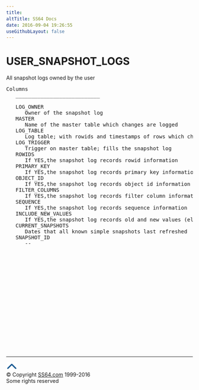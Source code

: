 ```yaml
---
title:
altTitle: SS64 Docs
date: 2016-09-04 19:26:55
useGithubLayout: false
---
```

<!-- #BeginLibraryItem "/Library/head_orad.lbi" --><!-- #EndLibraryItem --><h1>USER_SNAPSHOT_LOGS </h1><p> All snapshot logs owned by the user </p> 
 
<pre>Columns
   ___________________________
 
   LOG_OWNER
      Owner of the snapshot log
   MASTER
      Name of the master table which changes are logged
   LOG_TABLE
      Log table; with rowids and timestamps of rows which changed in themaster
   LOG_TRIGGER
      Trigger on master table; fills the snapshot log
   ROWIDS
      If YES,the snapshot log records rowid information
   PRIMARY_KEY
      If YES,the snapshot log records primary key information
   OBJECT_ID
      If YES,the snapshot log records object id information
   FILTER_COLUMNS
      If YES,the snapshot log records filter column information
   SEQUENCE
      If YES,the snapshot log records sequence information
   INCLUDE_NEW_VALUES
      If YES,the snapshot log records old and new values (else only old values)
   CURRENT_SNAPSHOTS
      Dates that all known simple snapshots last refreshed
   SNAPSHOT_ID
      --

</pre><!-- #BeginLibraryItem "/Library/foot_orad.lbi" --><p>
<!-- oracle-footer -->
<ins class="adsbygoogle" style="display:inline-block;width:300px;height:250px" data-ad-client="ca-pub-6140977852749469" data-ad-slot="4275490898"></ins>
<script>
(adsbygoogle = window.adsbygoogle || []).push({});
</script></p>
<hr>
<div id="bl" class="footer"><a href="USER_SNAPSHOT_LOGS.html#"><img src="../images/top.png" width="30" height="22" alt="Back to the Top"></a></div>
<div id="br" class="footer, tagline">© Copyright <a href="http://ss64.com/">SS64.com</a> 1999-2016<br>
Some rights reserved</div>
<!-- #EndLibraryItem -->


